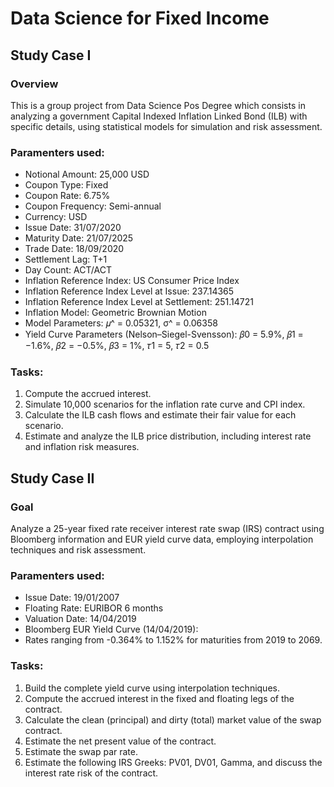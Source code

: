 # Data Science for Fixed Income

## Study Case I

### Overview
This is a group project from Data Science Pos Degree which consists in analyzing a government Capital Indexed Inflation Linked Bond (ILB) with specific details, using statistical models for simulation and risk assessment.


### Paramenters used:

- Notional Amount: 25,000 USD
- Coupon Type: Fixed
- Coupon Rate: 6.75%
- Coupon Frequency: Semi-annual
- Currency: USD
- Issue Date: 31/07/2020
- Maturity Date: 21/07/2025
- Trade Date: 18/09/2020
- Settlement Lag: T+1
- Day Count: ACT/ACT
- Inflation Reference Index: US Consumer Price Index
- Inflation Reference Index Level at Issue: 237.14365
- Inflation Reference Index Level at Settlement: 251.14721
- Inflation Model: Geometric Brownian Motion
- Model Parameters: 𝜇^ = 0.05321, σ^ = 0.06358
- Yield Curve Parameters (Nelson–Siegel-Svensson): 𝛽0 = 5.9%, 𝛽1 = −1.6%, 𝛽2 = −0.5%, 𝛽3 = 1%, 𝜏1 = 5, 𝜏2 = 0.5


### Tasks:

1. Compute the accrued interest.
2. Simulate 10,000 scenarios for the inflation rate curve and CPI index.
3. Calculate the ILB cash flows and estimate their fair value for each scenario.
4. Estimate and analyze the ILB price distribution, including interest rate and inflation risk measures.


## Study Case II

### Goal
Analyze a 25-year fixed rate receiver interest rate swap (IRS) contract using Bloomberg information and EUR yield curve data, employing interpolation techniques and risk assessment.

### Paramenters used:

- Issue Date: 19/01/2007
- Floating Rate: EURIBOR 6 months
- Valuation Date: 14/04/2019
- Bloomberg EUR Yield Curve (14/04/2019):
- Rates ranging from -0.364% to 1.152% for maturities from 2019 to 2069.


### Tasks:

1. Build the complete yield curve using interpolation techniques.
2. Compute the accrued interest in the fixed and floating legs of the contract.
3. Calculate the clean (principal) and dirty (total) market value of the swap contract.
4. Estimate the net present value of the contract.
5. Estimate the swap par rate.
6. Estimate the following IRS Greeks: PV01, DV01, Gamma, and discuss the interest rate risk of the contract.
